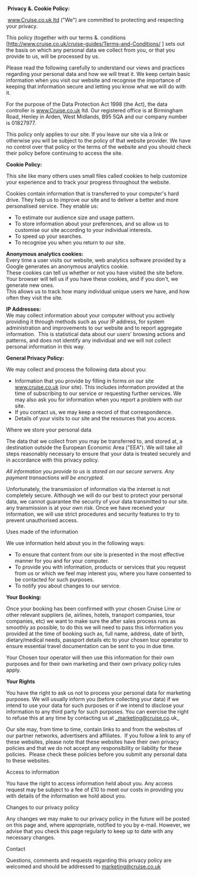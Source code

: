  **Privacy &. Cookie Policy:**

 www.Cruise.co.uk ltd ("We") are committed to protecting and respecting your privacy.

This policy (together with our terms &. conditions \[http://www.cruise.co.uk/cruise-guides/Terms-and-Conditions/ \] sets out the basis on which any personal data we collect from you, or that you provide to us, will be processed by us.

Please read the following carefully to understand our views and practices regarding your personal data and how we will treat it. We keep certain basic information when you visit our website and recognise the importance of keeping that information secure and letting you know what we will do with it.

For the purpose of the Data Protection Act 1998 (the Act), the data controller is www.Cruise.co.uk ltd. Our registered office is at Birmingham Road, Henley in Arden, West Midlands, B95 5QA and our company number is 01827977.

This policy only applies to our site. If you leave our site via a link or otherwise you will be subject to the policy of that website provider. We have no control over that policy or the terms of the website and you should check their policy before continuing to access the site.

**Cookie Policy:**

This site like many others uses small files called cookies to help customize your experience and to track your progress throughout the website.

Cookies contain information that is transferred to your computer's hard drive. They help us to improve our site and to deliver a better and more personalised service. They enable us:

*   To estimate our audience size and usage pattern.
*   To store information about your preferences, and so allow us to customise our site according to your individual interests.
*   To speed up your searches.
*   To recognise you when you return to our site.

**Anonymous analytics cookies:**  
Every time a user visits our website, web analytics software provided by a Google generates an anonymous analytics cookie.  
These cookies can tell us whether or not you have visited the site before.  
Your browser will tell us if you have these cookies, and if you don't, we generate new ones.  
This allows us to track how many individual unique users we have, and how often they visit the site.

**IP Addresses:**  
We may collect information about your computer without you actively providing it through methods such as your IP address, for system administration and improvements to our website and to report aggregate information.  This is statistical data about our users' browsing actions and patterns, and does not identify any individual and we will not collect personal information in this way.

**General Privacy Policy:**

We may collect and process the following data about you:

*   Information that you provide by filling in forms on our site www.cruise.co.uk (our site). This includes information provided at the time of subscribing to our service or requesting further services. We may also ask you for information when you report a problem with our site.
*   If you contact us, we may keep a record of that correspondence.
*   Details of your visits to our site and the resources that you access.

Where we store your personal data

The data that we collect from you may be transferred to, and stored at, a destination outside the European Economic Area ("EEA"). We will take all steps reasonably necessary to ensure that your data is treated securely and in accordance with this privacy policy.

_All information you provide to us is stored on our secure servers. Any payment transactions will be encrypted._

Unfortunately, the transmission of information via the internet is not completely secure. Although we will do our best to protect your personal data, we cannot guarantee the security of your data transmitted to our site. any transmission is at your own risk. Once we have received your information, we will use strict procedures and security features to try to prevent unauthorised access.

Uses made of the information

We use information held about you in the following ways:

*   To ensure that content from our site is presented in the most effective manner for you and for your computer.
*   To provide you with information, products or services that you request from us or which we feel may interest you, where you have consented to be contacted for such purposes.
*   To notify you about changes to our service.

**Your Booking:**

Once your booking has been confirmed with your chosen Cruise Line or other relevant suppliers (ie, airlines, hotels, transport companies, tour companies, etc) we want to make sure the after sales process runs as smoothly as possible, to do this we will need to pass this information you provided at the time of booking such as, full name, address, date of birth, dietary/medical needs, passport details etc to your chosen tour operator to ensure essential travel documentation can be sent to you in due time.

Your Chosen tour operator will then use this information for their own purposes and for their own marketing and their own privacy policy rules apply.

**Your Rights**

You have the right to ask us not to process your personal data for marketing purposes. We will usually inform you (before collecting your data) if we intend to use your data for such purposes or if we intend to disclose your information to any third party for such purposes. You can exercise the right to refuse this at any time by contacting us at _marketing@cruise.co.uk_

Our site may, from time to time, contain links to and from the websites of our partner networks, advertisers and affiliates.  If you follow a link to any of these websites, please note that these websites have their own privacy policies and that we do not accept any responsibility or liability for these policies.  Please check these policies before you submit any personal data to these websites.

Access to information

You have the right to access information held about you. Any access request may be subject to a fee of £10 to meet our costs in providing you with details of the information we hold about you.

Changes to our privacy policy

Any changes we may make to our privacy policy in the future will be posted on this page and, where appropriate, notified to you by e-mail. However, we advise that you check this page regularly to keep up to date with any necessary changes.

Contact

Questions, comments and requests regarding this privacy policy are welcomed and should be addressed to marketing@cruise.co.uk